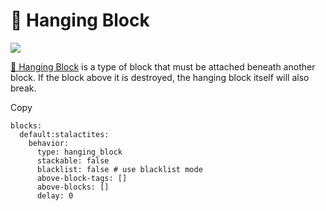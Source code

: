 # 🚟 Hanging Block

![](https://mo-mi.gitbook.io/xiaomomi-plugins/~gitbook/image?url=https%3A%2F%2F1836335287-files.gitbook.io%2F%7E%2Ffiles%2Fv0%2Fb%2Fgitbook-x-prod.appspot.com%2Fo%2Fspaces%252FOgvQ1fEJPROp7131PPlK%252Fuploads%252FJeuDs9y5sL36WOa0fB4x%252Fimage.png%3Falt%3Dmedia%26token%3D049ac4d9-aee7-4605-b6f1-5debd761f33c\&width=768\&dpr=4\&quality=100\&sign=eb143fad\&sv=2)

[🚟 Hanging Block](https://mo-mi.gitbook.io/xiaomomi-plugins/craftengine/plugin-wiki/craftengine/add-new-contents/blocks/block-behaviors/hanging-block) is a type of block that must be attached beneath another block. If the block above it is destroyed, the hanging block itself will also break.

Copy

```
blocks:
  default:stalactites:
    behavior:
      type: hanging_block
      stackable: false
      blacklist: false # use blacklist mode
      above-block-tags: []
      above-blocks: []
      delay: 0
```
